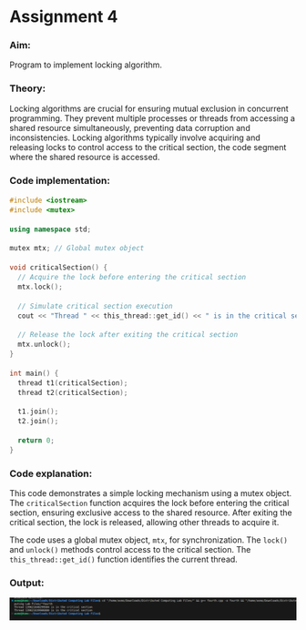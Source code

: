 # Assignment 4

### Aim: 
Program to implement locking algorithm.
### Theory:
Locking algorithms are crucial for ensuring mutual exclusion in concurrent programming. They prevent multiple processes or threads from accessing a shared resource simultaneously, preventing data corruption and inconsistencies. Locking algorithms typically involve acquiring and releasing locks to control access to the critical section, the code segment where the shared resource is accessed.

### Code implementation:
```cpp
#include <iostream>
#include <mutex>

using namespace std;

mutex mtx; // Global mutex object

void criticalSection() {
  // Acquire the lock before entering the critical section
  mtx.lock();

  // Simulate critical section execution
  cout << "Thread " << this_thread::get_id() << " is in the critical section" << endl;

  // Release the lock after exiting the critical section
  mtx.unlock();
}

int main() {
  thread t1(criticalSection);
  thread t2(criticalSection);

  t1.join();
  t2.join();

  return 0;
}
```
### Code explanation:
This code demonstrates a simple locking mechanism using a mutex object. The `criticalSection` function acquires the lock before entering the critical section, ensuring exclusive access to the shared resource. After exiting the critical section, the lock is released, allowing other threads to acquire it.

The code uses a global mutex object, `mtx`, for synchronization. The `lock()` and `unlock()` methods control access to the critical section. The `this_thread::get_id()` function identifies the current thread.

### Output:
![First output](./fourth.png)